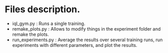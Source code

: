 # Files description.

- iql_gym.py : Runs a single training.
- remake_plots.py : Allows to modify things in the experiment folder and remake the plots.
- run_experiments.py : Average the results over several training runs, run experiments with different parameters, and plot the results.